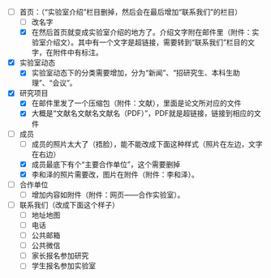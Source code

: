 - [ ] 首页：（“实验室介绍”栏目删掉，然后会在最后增加“联系我们”的栏目）
    - [ ] 改名字
    - [x] 在然后首页就变成实验室介绍的地方了。介绍文字附在邮件里（附件：实验室介绍文）。其中有一个文字是超链接，需要转到“联系我们”栏目的文字，在附件中有标注。
- [x] 实验室动态
    - [x] 实验室动态下的分类需要增加，分为“新闻”、“招研究生、本科生助理”、“会议”。
- [x] 研究项目
    - [x] 在邮件里发了一个压缩包（附件：文献），里面是论文所对应的文件
    - [x] 大概是“文献名文献名文献名（PDF）”，PDF就是超链接，链接到相应的文件
- [ ] 成员
    - [ ] 成员的照片太大了（捂脸），能不能改成下面这种样式（照片在左边，文字在右边）
    - [x] 成员最底下有个“主要合作单位”，这个需要删掉
    - [x] 李和泽的照片需要改，图片在附件（附件：李和泽）。
- [ ] 合作单位
    - [ ] 增加内容如附件（附件：网页——合作实验室）。
- [ ] 联系我们（改成下面这个样子）
    - [ ] 地址地图
    - [ ] 电话
    - [ ] 公共邮箱
    - [ ] 公共微信
    - [ ] 家长报名参加研究
    - [ ] 学生报名参加实验室